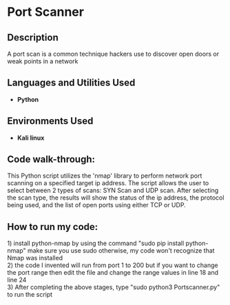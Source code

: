 <h1>Port Scanner</h1>


<h2>Description</h2>
A port scan is a common technique hackers use to discover open doors or weak points in a network

<br />


<h2>Languages and Utilities Used</h2>

- <b>Python</b> 

<h2>Environments Used </h2>

- <b>Kali linux</b> 

<h2>Code walk-through:</h2>

<p>
  This Python script utilizes the 'nmap' library to perform network port scanning on a specified target ip address. The script allows the user to select between 2 types of scans: SYN Scan and UDP scan. After selecting the scan type, the results will show the status of the ip address, the protocol being used, and the list of open ports using either TCP or UDP. 
</p>

<h2>How to run my code:</h2>
<p>
1) install python-nmap by using the command "sudo pip install python-nmap" 
make sure you use sudo otherwise, my code won't recognize that Nmap was installed<br>
2) the code I invented will run from port 1 to 200 but if you want to change the port range then edit the file and change the range values in line 18 and line 24<br>
3) After completing the above stages, type "sudo python3 Portscanner.py" to run the script<br>



</p>
